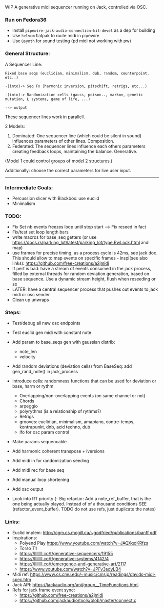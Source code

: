 WIP A generative midi sequencer running on Jack, controlled via OSC.

### Run on Fedora36

- Install `pipewire-jack-audio-connection-kit-devel` as a dep for building
- Use `helvum` flatpak to route midi in pipewire
- Use `Qsynth` for sound testing (pd midi not working with pw)

### General Structure:

A Sequencer Line:

```
Fixed base seqs (euclidian, minimalism, dub, random, counterpoint, etc..)

-(into)-> Seq Fx (harmonic inversion, pitschift, retrigs, etc...)

-(into)-> Randomization cells (gauss, poison.., markov, genetic mutation, L systems, game of life, ...)

--> output
```

These sequencer lines work in parallell.

2 Models:

1. Dominated:
   One sequencer line (which could be silent in sound) influences parameters of other lines. Composition.
2. Federated:
   The sequencer lines influence each others parameters creating feedback loops, maintaining the balance. Generative.

(Model 1 could control groups of model 2 structures.)

Additionally: choose the correct parameters for live user input.

---

### Intermediate Goals:

- Percussion slicer with Blackbox: use euclid
- Minimalism

### TODO:

- Fix Set nb events freezes loop until stop start --> Fix reseed in fact
- Fix/test set loop length bars
- write macros for base_seq getters (or use https://docs.rs/parking_lot/latest/parking_lot/type.RwLock.html and map)
- use frames for precise timing, as a process cycle is 42ms, see jack doc. This should allow to map events on specific frames - inspi(see also links): https://github.com/free-creations/a2jmidi
- If perf is bad: have a stream of events consumed in the jack process, filled by external threads for random deviation generation, based on base sequence. Use a dynamic stream height, flush when reseeding or so
- LATER: have a central sequencer process that pushes out events to jack midi or osc sender
- Clean up unwraps

### Steps:

- Test/debug all new osc endpoints
- Test euclid gen midi with constant note
- Add param to base_seqs gen with gaussian distrib:
  - note_len
  - velocity
- Add random deviations (deviation cells) from BaseSeq: add gen_rand_note() in jack_process
- Introduce cells: randomness functions that can be used for deviation or base, harm or rythm:

  - Overlapping/non-overlapping events (on same channel or not)
  - Chords
  - arpeggio
  - polyrythms (is a relationship of rythms?)
  - Retrigs
  - grooves: euclidian, minimalism, amapiano, contre-temps, kontrapunkt, dnb, acid techno, dub
  - lfo for osc param control

- Make params sequencable
- Add harmonic coherent transpose + iversions
- Add midi in for randomization seeding
- Add midi rec for base seq
- Add manual loop shortening
- Add osc output
- Look into RT priority
  (- Big refactor: Add a note_ref_buffer, that is the one being actually played. Instead of of a thousand conditions SEE (refactor_event_buffer). TODO do not use refs, just duplicate the notes)

### Links:

- Euclid implem: http://cgm.cs.mcgill.ca/~godfried/publications/banff.pdf
- Inspirations:
  - Polyend Play https://www.youtube.com/watch?v=JAQXqoKRfzs
  - Torso T1
  - https://llllllll.co/t/generative-sequencers/19155
  - https://llllllll.co/t/generative-systems/4142/4
  - https://llllllll.co/t/emergence-and-generative-art/2117
  - https://www.youtube.com/watch?v=JPFv3adyLB4
- Midi ref: https://www.cs.cmu.edu/~music/cmsip/readings/davids-midi-spec.htm
- Jack API: https://jackaudio.org/api/group__TimeFunctions.html
- Refs for jack frame event sync:
  - https://github.com/free-creations/a2jmidi
  - https://github.com/jackaudio/tools/blob/master/connect.c
